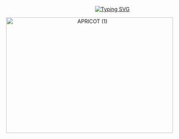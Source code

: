 <p align="center">
⠀⠀⠀⠀⠀⠀⠀⠀⠀⠀⠀⠀<a href="https://git.io/typing-svg"><img src="https://readme-typing-svg.demolab.com?font=Fira+Code&size=13&pause=1000&color=E00707&width=435&lines=TG%3A+time+to+block+you+yet+or+what" alt="Typing SVG" /></a>
<p align="center">
<img width="450" height="313" alt="APRICOT (1)" src="https://github.com/user-attachments/assets/d6eaa029-212b-486f-be85-125376e81906" />

